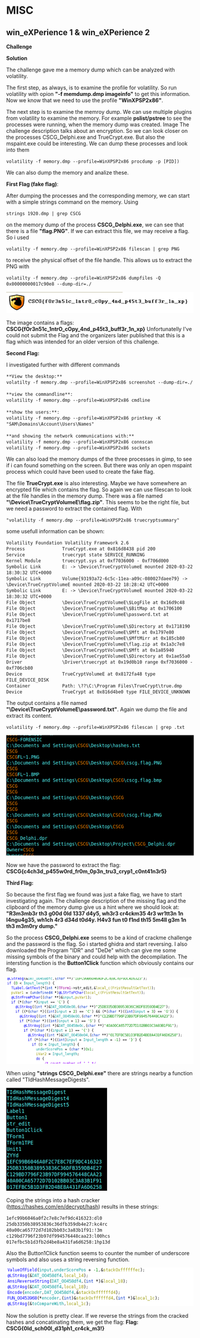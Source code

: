 # MISC

## win_eXPerience 1 & win_eXPerience 2

**Challenge**


**Solution**

The challenge gave me a memory dump which can be analyzed with volatility.

The first step, as always, is to examine the profile for volatility.
So run volatility with opion **"-f memdump.dmp imageinfo"** to get this information. 
Now we know that we need to use the profile **"WinXPSP2x86"**.

The next step is to examine the memroy dump. We can use multiple plugins from volatility to examine the memory.
For example **pslist/pstree** to see the processes were running, when the memory dump was created.
Image
The challenge description talks about an encryption. So we can look closer on the processes CSCG_Delphi.exe and TrueCrypt.exe.
But also the mspaint.exe could be interesting.
We can dump these processes and look into them 
```
volatility -f memory.dmp --profile=WinXPSP2x86 procdump -p [PID])
```
We can also dump the memory and analize these.

**First Flag (fake flag)**:

After dumping the processes and the corresponding memory, we can start with a simple strings command on the memory.
Using 

```
strings 1920.dmp | grep CSCG
```

on the memory dump of the process **CSCG_Delphi.exe**, we can see that there is a file **"flag.PNG"**. If we can extract this file, we may receive a flag.
So i used 

```
volatilty -f memory.dmp --profile=WinXPSP2x86 filescan | grep PNG
```

to receive the physical offset of the file handle. 
This allows us to extract the PNG with 

```
volatilty -f memory.dmp --profile=WinXPSP2x86 dumpfiles -Q 0x00000000017c90e8 --dump-dir=./
```

![](writeupfiles/fakeFlag.png)

The image contains a flags: **CSCG{fOr3n51c\_1ntrO\_cOpy\_4nd\_p45t3\_buff3r\_1n\_xp}**
Unfortunatelly I've could not submit the Flag and the organizers later published that this is a flag which was intended for an older version of this challenge. 

**Second Flag:**

I investigated further with different commands

```
**View the desktop:**
volatilty -f memory.dmp --profile=WinXPSP2x86 screenshot --dump-dir=./

**view the commandline**:
volatility -f memory.dmp --profile=WinXPSP2x86 cmdline

**show the users:**:
volatility -f memory.dmp --profile=WinXPSP2x86 printkey -K "SAM\Domains\Account\Users\Names"

**and showing the network communications with:**
volatility -f memory.dmp --profile=WinXPSP2x86 connscan
volatility -f memory.dmp --profile=WinXPSP2x86 sockets
```

We can also load the memory dumps of the three processes in gimp, to see if i can found something on the screen. But there was only an open mspaint process which could have been used to create the fake flag.

The file **TrueCrypt.exe** is also interesting. Maybe we have somewhere an encrypted file which contains the flag.
So again we can use filescan to look at the file handles in the memory dump.
There was a file named **"\Device\TrueCryptVolumeE\flag.zip"**.
This seems to be the right file, but we need a password to extract the contained flag.
With 

```
"volatility -f memory.dmp --profile=WinXPSP2x86 truecryptsummary"
```
some usefull information can be shown:
```
Volatility Foundation Volatility Framework 2.6
Process              TrueCrypt.exe at 0x816d8438 pid 200
Service              truecrypt state SERVICE_RUNNING
Kernel Module        truecrypt.sys at 0xf7036000 - 0xf706d000
Symbolic Link        E: -> \Device\TrueCryptVolumeE mounted 2020-03-22 18:30:32 UTC+0000
Symbolic Link        Volume{93193a72-6c5c-11ea-a09c-080027daee79} -> \Device\TrueCryptVolumeE mounted 2020-03-22 18:28:42 UTC+0000
Symbolic Link        E: -> \Device\TrueCryptVolumeE mounted 2020-03-22 18:30:32 UTC+0000
File Object          \Device\TrueCryptVolumeE\$LogFile at 0x16d9c48
File Object          \Device\TrueCryptVolumeE\$BitMap at 0x1706100
File Object          \Device\TrueCryptVolumeE\password.txt at 0x1717be8
File Object          \Device\TrueCryptVolumeE\$Directory at 0x1718190
File Object          \Device\TrueCryptVolumeE\$Mft at 0x1797e80
File Object          \Device\TrueCryptVolumeE\$MftMirr at 0x185cb80
File Object          \Device\TrueCryptVolumeE\flag.zip at 0x1a3c7e8
File Object          \Device\TrueCryptVolumeE\$Mft at 0x1a85940
File Object          \Device\TrueCryptVolumeE\$Directory at 0x1ae55a0
Driver               \Driver\truecrypt at 0x19d0b10 range 0xf7036000 - 0xf706cb80
Device               TrueCryptVolumeE at 0x8172fa48 type FILE_DEVICE_DISK
Container            Path: \??\C:\Program Files\TrueCrypt\true.dmp
Device               TrueCrypt at 0x816d4be0 type FILE_DEVICE_UNKNOWN
```

The output contains a file named **"\Device\TrueCryptVolumeE\password.txt"**. 
Again we dump the file and extract its content. 

```
volatility -f memory.dmp --profile=WinXPSP2x86 filescan | grep .txt
```

![](writeupfiles/PasswordImage.png)

Now we have the password to extract the flag:
**CSCG{c4ch3d\_p455w0rd\_fr0m\_0p3n\_tru3\_cryp1\_c0nt41n3r5}**

**Third Flag:**

So because the first flag we found was just a fake flag, we have to start investigating again. 
The challenge description of the missing flag and the clipboard of the memory dump give us a hint where we should look at:
**"R3m3mb3r th3 g00d 0ld 1337 d4y5, wh3r3 cr4ckm35 4r3 wr1tt3n 1n l4ngu4g35, wh1ch 4r3 d34d t0d4y. H4v3 fun t0 f1nd th15 5m4ll g3m 1n th3 m3m0ry dump."**

So the process **CSCG_Delphi.exe** seems to be a kind of crackme challenge and the password is the flag.
So i started ghidra and start reversing. I also downloaded the Program "IDR" and "DeDe" which can give me some missing symbols of the binary and could help with the decompilation.
The intersting function is the **Button1Click** function which obviously contains our flag.

![](writeupfiles/GhidraScreenshot.png)

When using **"strings CSCG_Delphi.exe"** there are strings nearby a function called "TIdHashMessageDigests". 

![](writeupfiles/Hashes.png)

Coping the strings into a hash cracker (https://hashes.com/en/decrypt/hash) results in these strings:

```
1efc99b6046a0f2c7e8c7ef9dc416323:dl0
25db3350b38953836c36dfb359db4e27:kc4rc
40a00ca65772d7d102bb03c3a83b1f91:!3m
c129bd7796f23b97df994576448caa23:l00hcs
017efbc5b1d3fb2d4be8a431fa6d6258:1hp13d
```

Also the Button1Click function seems to counter the number of underscore symbols and also uses a string reversing function. 

![](writeupfiles/ReverseString.png)

Now the solution is pretty clear. If we reverse the strings from the cracked hashes and concatinating them, we get the flag:
**Flag: CSCG{0ld_sch00l_d31ph1_cr4ck_m3!}**
